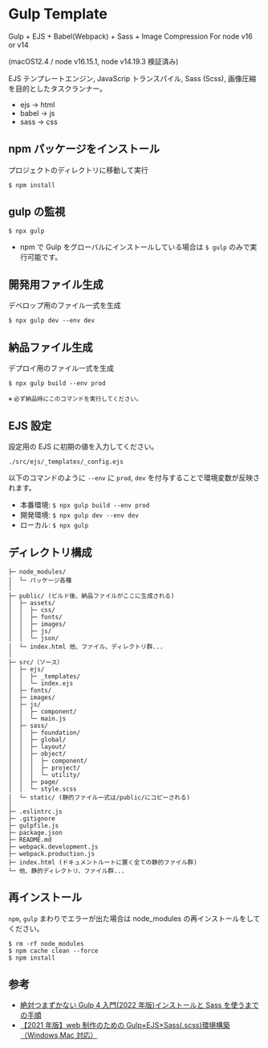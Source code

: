 # Gulp Template

Gulp + EJS + Babel(Webpack) + Sass + Image Compression
For node v16 or v14

(macOS12.4 / node v16.15.1, node v14.19.3 検証済み)

EJS テンプレートエンジン, JavaScrip トランスパイル, Sass (Scss), 画像圧縮を目的としたタスクランナー。

- ejs -> html
- babel -> js
- sass -> css

## npm パッケージをインストール

プロジェクトのディレクトリに移動して実行

```
$ npm install
```

## gulp の監視

```
$ npx gulp
```

- npm で Gulp をグローバルにインストールしている場合は `$ gulp` のみで実行可能です。

## 開発用ファイル生成

デベロップ用のファイル一式を生成

```
$ npx gulp dev --env dev
```

## 納品ファイル生成

デプロイ用のファイル一式を生成

```
$ npx gulp build --env prod
```

<small>※ 必ず納品時にこのコマンドを実行してください。</small>

## EJS 設定

設定用の EJS に初期の値を入力してください。

```
./src/ejs/_templates/_config.ejs
```

以下のコマンドのように `--env` に `prod`, `dev` を付与することで環境変数が反映されます。

- 本番環境: `$ npx gulp build --env prod`
- 開発環境: `$ npx gulp dev --env dev`
- ローカル: `$ npx gulp`

## ディレクトリ構成

```
├─ node_modules/
│  └─ パッケージ各種
│
├─ public/ (ビルド後、納品ファイルがここに生成される)
│  ├─ assets/
│  │  ├─ css/
│  │  ├─ fonts/
│  │  ├─ images/
│  │  ├─ js/
│  │  └─ json/
│  └─ index.html 他、ファイル、ディレクトリ群...
│
├─ src/（ソース）
│  ├─ ejs/
│  │  ├─ _templates/
│  │  └─ index.ejs
│  ├─ fonts/
│  ├─ images/
│  ├─ js/
│  │  ├─ component/
│  │  └─ main.js
│  ├─ sass/
│  │  ├─ foundation/
│  │  ├─ global/
│  │  ├─ layout/
│  │  ├─ object/
│  │  │  ├─ component/
│  │  │  ├─ project/
│  │  │  └─ utility/
│  │  ├─ page/
│  │  └─ style.scss
│  └─ static/ (静的ファイル一式は/public/にコピーされる)
│
├─ .eslintrc.js
├─ .gitignore
├─ gulpfile.js
├─ package.json
├─ README.md
├─ webpack.development.js
├─ webpack.production.js
├─ index.html (ドキュメントルートに置く全ての静的ファイル群)
└─ 他、静的ディレクトリ、ファイル群...

```

## 再インストール

`npm`, `gulp` まわりでエラーが出た場合は node_modules の再インストールをしてください。

```
$ rm -rf node_modules
$ npm cache clean --force
$ npm install
```

## 参考 <!-- Reference -->

- [絶対つまずかない Gulp 4 入門(2022 年版)インストールと Sass を使うまでの手順](https://ics.media/entry/3290/)
- [【2021 年版】web 制作のための Gulp×EJS×Sass(.scss)環境構築（Windows,Mac 対応）](https://onedarling.site/programming/htmlcss/gulp-ejs-sass/)
